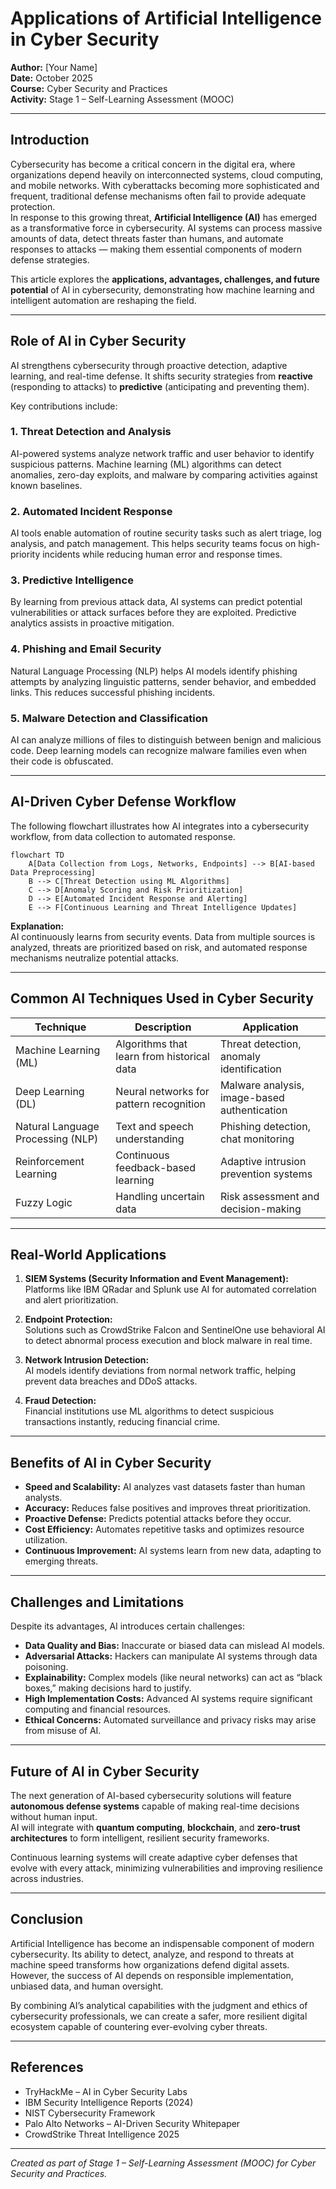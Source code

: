 # Applications of Artificial Intelligence in Cyber Security

**Author:** [Your Name]  
**Date:** October 2025  
**Course:** Cyber Security and Practices  
**Activity:** Stage 1 – Self-Learning Assessment (MOOC)

---

## Introduction

Cybersecurity has become a critical concern in the digital era, where organizations depend heavily on interconnected systems, cloud computing, and mobile networks. With cyberattacks becoming more sophisticated and frequent, traditional defense mechanisms often fail to provide adequate protection.  
In response to this growing threat, **Artificial Intelligence (AI)** has emerged as a transformative force in cybersecurity. AI systems can process massive amounts of data, detect threats faster than humans, and automate responses to attacks — making them essential components of modern defense strategies.

This article explores the **applications, advantages, challenges, and future potential** of AI in cybersecurity, demonstrating how machine learning and intelligent automation are reshaping the field.

---

## Role of AI in Cyber Security

AI strengthens cybersecurity through proactive detection, adaptive learning, and real-time defense. It shifts security strategies from **reactive** (responding to attacks) to **predictive** (anticipating and preventing them).

Key contributions include:

### 1. Threat Detection and Analysis

AI-powered systems analyze network traffic and user behavior to identify suspicious patterns. Machine learning (ML) algorithms can detect anomalies, zero-day exploits, and malware by comparing activities against known baselines.

### 2. Automated Incident Response

AI tools enable automation of routine security tasks such as alert triage, log analysis, and patch management. This helps security teams focus on high-priority incidents while reducing human error and response times.

### 3. Predictive Intelligence

By learning from previous attack data, AI systems can predict potential vulnerabilities or attack surfaces before they are exploited. Predictive analytics assists in proactive mitigation.

### 4. Phishing and Email Security

Natural Language Processing (NLP) helps AI models identify phishing attempts by analyzing linguistic patterns, sender behavior, and embedded links. This reduces successful phishing incidents.

### 5. Malware Detection and Classification

AI can analyze millions of files to distinguish between benign and malicious code. Deep learning models can recognize malware families even when their code is obfuscated.

---

## AI-Driven Cyber Defense Workflow

The following flowchart illustrates how AI integrates into a cybersecurity workflow, from data collection to automated response.

```mermaid
flowchart TD
    A[Data Collection from Logs, Networks, Endpoints] --> B[AI-based Data Preprocessing]
    B --> C[Threat Detection using ML Algorithms]
    C --> D[Anomaly Scoring and Risk Prioritization]
    D --> E[Automated Incident Response and Alerting]
    E --> F[Continuous Learning and Threat Intelligence Updates]
```

**Explanation:**  
AI continuously learns from security events. Data from multiple sources is analyzed, threats are prioritized based on risk, and automated response mechanisms neutralize potential attacks.

---

## Common AI Techniques Used in Cyber Security

| Technique                         | Description                                | Application                                  |
| --------------------------------- | ------------------------------------------ | -------------------------------------------- |
| Machine Learning (ML)             | Algorithms that learn from historical data | Threat detection, anomaly identification     |
| Deep Learning (DL)                | Neural networks for pattern recognition    | Malware analysis, image-based authentication |
| Natural Language Processing (NLP) | Text and speech understanding              | Phishing detection, chat monitoring          |
| Reinforcement Learning            | Continuous feedback-based learning         | Adaptive intrusion prevention systems        |
| Fuzzy Logic                       | Handling uncertain data                    | Risk assessment and decision-making          |

---

## Real-World Applications

1. **SIEM Systems (Security Information and Event Management):**  
   Platforms like IBM QRadar and Splunk use AI for automated correlation and alert prioritization.

2. **Endpoint Protection:**  
   Solutions such as CrowdStrike Falcon and SentinelOne use behavioral AI to detect abnormal process execution and block malware in real time.

3. **Network Intrusion Detection:**  
   AI models identify deviations from normal network traffic, helping prevent data breaches and DDoS attacks.

4. **Fraud Detection:**  
   Financial institutions use ML algorithms to detect suspicious transactions instantly, reducing financial crime.

---

## Benefits of AI in Cyber Security

- **Speed and Scalability:** AI analyzes vast datasets faster than human analysts.
- **Accuracy:** Reduces false positives and improves threat prioritization.
- **Proactive Defense:** Predicts potential attacks before they occur.
- **Cost Efficiency:** Automates repetitive tasks and optimizes resource utilization.
- **Continuous Improvement:** AI systems learn from new data, adapting to emerging threats.

---

## Challenges and Limitations

Despite its advantages, AI introduces certain challenges:

- **Data Quality and Bias:** Inaccurate or biased data can mislead AI models.
- **Adversarial Attacks:** Hackers can manipulate AI systems through data poisoning.
- **Explainability:** Complex models (like neural networks) can act as “black boxes,” making decisions hard to justify.
- **High Implementation Costs:** Advanced AI systems require significant computing and financial resources.
- **Ethical Concerns:** Automated surveillance and privacy risks may arise from misuse of AI.

---

## Future of AI in Cyber Security

The next generation of AI-based cybersecurity solutions will feature **autonomous defense systems** capable of making real-time decisions without human input.  
AI will integrate with **quantum computing**, **blockchain**, and **zero-trust architectures** to form intelligent, resilient security frameworks.

Continuous learning systems will create adaptive cyber defenses that evolve with every attack, minimizing vulnerabilities and improving resilience across industries.

---

## Conclusion

Artificial Intelligence has become an indispensable component of modern cybersecurity. Its ability to detect, analyze, and respond to threats at machine speed transforms how organizations defend digital assets.  
However, the success of AI depends on responsible implementation, unbiased data, and human oversight.

By combining AI’s analytical capabilities with the judgment and ethics of cybersecurity professionals, we can create a safer, more resilient digital ecosystem capable of countering ever-evolving cyber threats.

---

## References

- TryHackMe – AI in Cyber Security Labs
- IBM Security Intelligence Reports (2024)
- NIST Cybersecurity Framework
- Palo Alto Networks – AI-Driven Security Whitepaper
- CrowdStrike Threat Intelligence 2025

---

_Created as part of Stage 1 – Self-Learning Assessment (MOOC) for Cyber Security and Practices._
